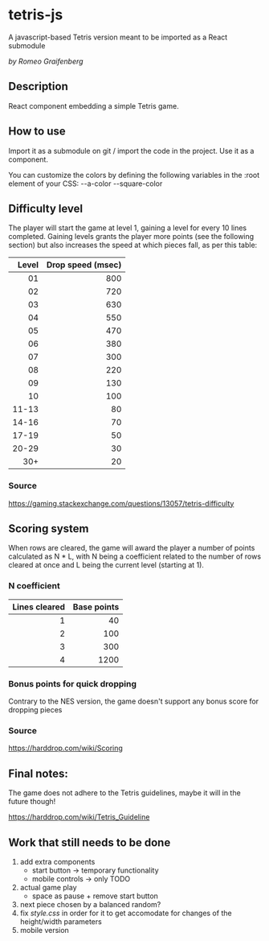 # tetris-js
A javascript-based Tetris version meant to be imported as a React submodule

_by Romeo Graifenberg_

## Description
React component embedding a simple Tetris game.

## How to use
Import it as a submodule on git / import the code in the project.
Use it as a component.

You can customize the colors by defining the following variables in the :root element of your CSS:
    --a-color
    --square-color

## Difficulty level
The player will start the game at level 1, gaining a level for every 10 lines completed.
Gaining levels grants the player more points (see the following section) but also increases the speed
at which pieces fall, as per this table:

| Level | Drop speed (msec) |
|------:|------------------:|
|    01 |               800 |
|    02 |               720 |
|    03 |               630 |
|    04 |               550 |
|    05 |               470 |
|    06 |               380 |
|    07 |               300 |
|    08 |               220 |
|    09 |               130 |
|    10 |               100 |
| 11-13 |                80 |
| 14-16 |                70 |
| 17-19 |                50 |
| 20-29 |                30 |
|   30+ |                20 |

### Source
https://gaming.stackexchange.com/questions/13057/tetris-difficulty

## Scoring system
When rows are cleared, the game will award the player a number of points calculated as N * L, with N
being a coefficient related to the number of rows cleared at once and L being the current level
(starting at 1).

### N coefficient
| Lines cleared | Base points |
|--------------:|------------:|
|             1 |          40 |
|             2 |         100 |
|             3 |         300 |
|             4 |        1200 |

### Bonus points for quick dropping
Contrary to the NES version, the game doesn't support any bonus score for dropping pieces

### Source
https://harddrop.com/wiki/Scoring

## Final notes:
The game does not adhere to the Tetris guidelines, maybe it will in the future though!

https://harddrop.com/wiki/Tetris_Guideline

## Work that still needs to be done

1. add extra components
    - start button
        -> temporary functionality
    - mobile controls
        -> only TODO
2. actual game play
    - space as pause + remove start button
3. next piece chosen by a balanced random?
4. fix *style.css* in order for it to get accomodate for changes of the height/width parameters
5. mobile version

